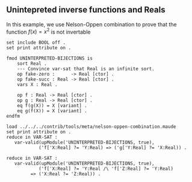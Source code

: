 ## Unintepreted inverse functions and Reals

In this example, we use Nelson-Oppen combination to prove that the function $f(x) = x^2$ is not invertable

``` {.test}
set include BOOL off .
set print attribute on .
```

```test
fmod UNINTERPRETED-BIJECTIONS is
    sort Real .
    --- Convince var-sat that Real is an infinite sort.
    op fake-zero :      -> Real [ctor] .
    op fake-succ : Real -> Real [ctor] .
    vars X : Real .

    op f : Real -> Real [ctor] .
    op g : Real -> Real [ctor] .
    eq f(g(X)) = X [variant] .
    eq g(f(X)) = X [variant] .
endfm

load ../../../contrib/tools/meta/nelson-oppen-combination.maude
set print attribute on .
reduce in VAR-SAT :
   var-valid(upModule('UNINTERPRETED-BIJECTIONS, true),
            ('f['X:Real] ?= 'Y:Real) => ('g['Y:Real] ?= 'X:Real)) .

reduce in VAR-SAT :
   var-valid(upModule('UNINTERPRETED-BIJECTIONS, true),
            ('f['X:Real] ?= 'Y:Real /\ 'f['Z:Real] ?= 'Y:Real)
         => ('X:Real ?= 'Z:Real)) .
```
